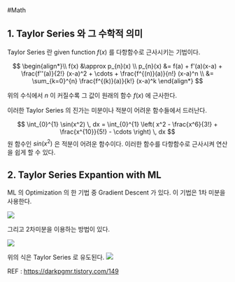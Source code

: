 #Math 

## 1. Taylor Series 와 그 수학적 의미

Taylor Series 란 given function $f(x)$ 를 다항함수로 근사시키는 기법이다.

$$
\begin{align*}\\
f(x) &\approx p_{n}(x) \\
p_{n}(x) &= f(a) + f'(a)(x-a) + \frac{f''(a)}{2!} (x-a)^2 + \cdots + \frac{f^{(n)}(a)}{n!} (x-a)^n \\
&= \sum_{k=0}^{n} \frac{f^{(k)}(a)}{k!} (x-a)^k
\end{align*}
$$

위의 수식에서 $n$ 이 커질수록 그 값이 원래의 함수 $f(x)$ 에 근사한다.

이러한 Taylor Series 의 진가는 미분이나 적분이 어려운 함수들에서 드러난다.

$$
\int_{0}^{1} \sin(x^2) \, dx = \int_{0}^{1} \left( x^2 - \frac{x^6}{3!} + \frac{x^{10}}{5!} - \cdots \right) \, dx
$$
원 함수인 $sin(x^{2})$ 은 적분이 어려운 함수이다.
이러한 함수를 다항함수로 근사시켜 연산을 쉽게 할 수 있다.

## 2. Taylor Series Expantion with ML

ML 의 Optimization 의 한 기법 중 Gradient Descent 가 있다.
이 기법은 1차 미분을 사용한다.

![](_media-sync_resources/20240417T174110/20240417T174110_97672.png)

그리고 2차미분을 이용하는 방법이 있다.

![](_media-sync_resources/20240417T174110/20240417T174110_76596.png)

위의 식은 Taylor Series 로 유도된다.
![](_media-sync_resources/20240417T174110/20240417T174110_84923.png)

REF : https://darkpgmr.tistory.com/149